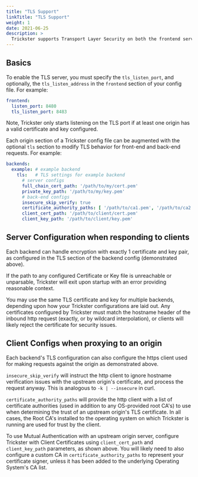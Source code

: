 ```yaml
---
title: "TLS Support"
linkTitle: "TLS Support"
weight: 1
date: 2021-06-25
description: >
  Trickster supports Transport Layer Security on both the frontend server and backend clients.
---
```


## Basics

To enable the TLS server, you must specify the `tls_listen_port`, and optionally, the `tls_listen_address` in the `frontend` section of your config file. For example:

```yaml
frontend:
  listen_port: 8480
  tls_listen_port: 8483
```

Note, Trickster only starts listening on the TLS port if at least one origin has a valid certificate and key configured.

Each origin section of a Trickster config file can be augmented with the optional `tls` section to modify TLS behavior for front-end and back-end requests. For example:

```yaml
backends:
  example: # example backend
    tls:   # TLS settings for example backend
      # server configs
      full_chain_cert_path: '/path/to/my/cert.pem'
      private_key_path: '/path/to/my/key.pem'
      # back-end configs
      insecure_skip_verify: true
      certificate_authority_paths: [ '/path/to/ca1.pem', '/path/to/ca2.pem' ]
      client_cert_path: '/path/to/client/cert.pem'
      client_key_path: '/path/to/client/key.pem'
```

## Server Configuration when responding to clients

Each backend can handle encryption with exactly 1 certificate and key pair, as configured in the TLS section of the backend config (demonstrated above).

If the path to any configured Certificate or Key file is unreachable or unparsable, Trickster will exit upon startup with an error providing reasonable context.

You may use the same TLS certificate and key for multiple backends, depending upon how your Trickster configurations are laid out. Any certificates configured by Trickster must match the hostname header of the inbound http request (exactly, or by wildcard interpolation), or clients will likely reject the certificate for security issues.

## Client Configs when proxying to an origin

Each backend's TLS configuration can also configure the https client used for making requests against the origin as demonstrated above.

`insecure_skip_verify` will instruct the http client to ignore hostname verification issues with the upstream origin's certificate, and process the request anyway. This is analogous to `-k | --insecure` in curl.

`certificate_authority_paths` will provide the http client with a list of certificate authorities (used in addition to any OS-provided root CA's) to use when determining the trust of an upstream origin's TLS certificate. In all cases, the Root CA's installed to the operating system on which Trickster is running are used for trust by the client.

To use Mutual Authentication with an upstream origin server, configure Trickster with Client Certificates using `client_cert_path` and `client_key_path` parameters, as shown above. You will likely need to also configure a custom CA in `certificate_authority_paths` to represent your certificate signer, unless it has been added to the underlying Operating System's CA list.
